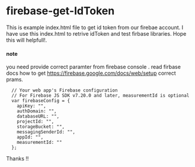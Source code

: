 # firebase-get-IdToken

This is example index.html file to get id token from our firebae account. 
I have use this index.html to retrive idToken and test firbase libraries. Hope this will helpfull!. 

#### note

you need provide correct paramter from firebase console .
read firbase docs how to get https://firebase.google.com/docs/web/setup correct prams. 

```
  // Your web app's Firebase configuration
  // For Firebase JS SDK v7.20.0 and later, measurementId is optional
  var firebaseConfig = {
    apiKey: "",
    authDomain: "",
    databaseURL: "",
    projectId: "",
    storageBucket: "",
    messagingSenderId: "",
    appId: "",
    measurementId: ""
  };
```

Thanks !!
